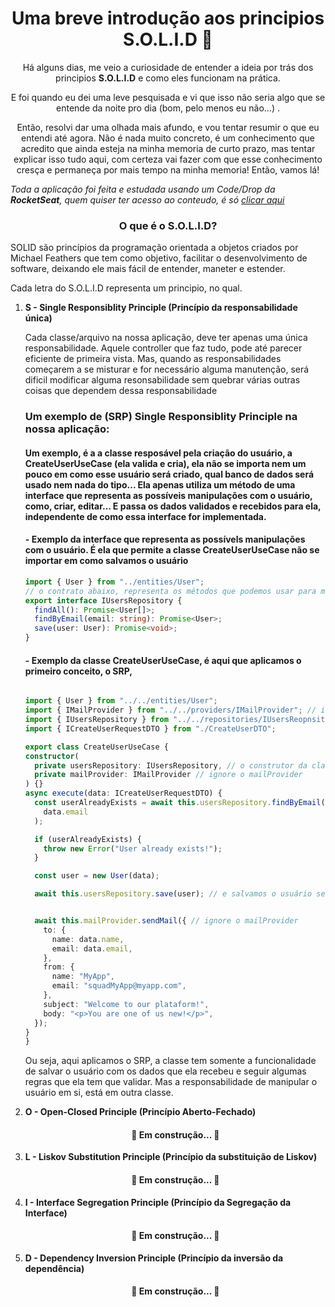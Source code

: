 <h1 align="center">
  Uma breve introdução aos principios S.O.L.I.D 🧐  
</h1>
<p align="center"> Há alguns dias, me veio a curiosidade de entender a ideia por trás dos principios <b>S.O.L.I.D</b> e como eles funcionam na prática.</p>
<p align="center"> E foi quando eu dei uma leve pesquisada e vi que isso não seria algo que se entende da noite pro dia (bom, pelo menos eu não...) .</p>
<p align="center"> Então, resolvi dar uma olhada mais afundo, e vou tentar resumir o que eu entendi até agora. Não é nada muito concreto, é um conhecimento que acredito que ainda esteja na minha memoria de curto prazo, mas tentar explicar isso tudo aqui, com certeza vai fazer com que esse conhecimento cresça e permaneça por mais tempo na minha memoria! Então, vamos lá!</p>
<i>Toda a aplicação foi feita e estudada usando um Code/Drop da <b>RocketSeat</b>, quem quiser ter acesso ao conteudo, é só <a href="https://www.youtube.com/watch?v=vAV4Vy4jfkc">clicar aqui</a> </i>
<h3 align="center">
  O que é o S.O.L.I.D? 
</h3>

<p>SOLID são princípios da programação orientada a objetos criados por <e>Michael Feathers</e> que tem como objetivo, facilitar o desenvolvimento de software, deixando ele mais fácil de entender, maneter e estender.</p>
<p>Cada letra do S.O.L.I.D representa um principio, no qual.</p>
<ol>
  <li><b> S - Single Responsiblity Principle (Princípio da responsabilidade única)</b></li>
  <p>Cada classe/arquivo na nossa aplicação, deve ter apenas uma única responsabilidade. Aquele controller que faz tudo, pode até parecer eficiente de primeira vista. Mas, quando as responsabilidades começarem a se misturar e for necessário alguma manutenção, será dificil modificar alguma resonsabilidade sem quebrar várias outras coisas que dependem dessa responsabilidade</p>
  <h3>Um exemplo de (SRP) Single Responsiblity Principle na nossa aplicação: </h3>
  <h4>Um exemplo, é a a classe resposável pela criação do usuário, a CreateUserUseCase (ela valida e cria), ela não se importa nem um pouco em como esse usuário será criado, qual banco de dados será usado nem nada do tipo... Ela apenas utiliza um método de uma interface que representa as possíveis manipulações com o usuário, como, criar, editar... E passa os dados validados e recebidos para ela, independente de como essa interface for implementada.</h4>
  
  <h4> - Exemplo da interface que representa as possívels manipulações com o usuário. É ela que permite a classe CreateUserUseCase não se importar em como salvamos o usuário</h4>
  
  ~~~typescript
import { User } from "../entities/User";
  // o contrato abaixo, representa os métodos que podemos usar para manipular o a entidade Usuário.
  export interface IUsersRepository {
    findAll(): Promise<User[]>;
    findByEmail(email: string): Promise<User>;
    save(user: User): Promise<void>;
  }

~~~
  
   <h4> - Exemplo da classe CreateUserUseCase, é aqui que aplicamos o primeiro conceito, o SRP, </h4>
  
  ~~~typescript
  
import { User } from "../../entities/User";
import { IMailProvider } from "../../providers/IMailProvider"; // ignore o mailProvider
import { IUsersRepository } from "../../repositories/IUsersReopnsitory"; // importamos a interface que representa as possíveis manipulações com o usuário no BD
import { ICreateUserRequestDTO } from "./CreateUserDTO";

export class CreateUserUseCase {
  constructor(
    private usersRepository: IUsersRepository, // o construtor da classe, recebe alguma implemenetação que siga a IUsersRepository, independente de como foi feita essa implementação, seja no MySql, seja no Postgress... 
    private mailProvider: IMailProvider // ignore o mailProvider
  ) {}
  async execute(data: ICreateUserRequestDTO) {
    const userAlreadyExists = await this.usersRepository.findByEmail( // verificamos se já existe um usuário com o email recebido aqui (esse email veio da controller)
      data.email
    );

    if (userAlreadyExists) {
      throw new Error("User already exists!");
    }

    const user = new User(data);

    await this.usersRepository.save(user); // e salvamos o usuário se estiver tudo OK.


    await this.mailProvider.sendMail({ // ignore o mailProvider
      to: {
        name: data.name,
        email: data.email,
      },
      from: {
        name: "MyApp",
        email: "squadMyApp@myapp.com",
      },
      subject: "Welcome to our plataform!",
      body: "<p>You are one of us new!</p>",
    });
  }
}

~~~
  
  <p>Ou seja, aqui aplicamos o SRP, a classe tem somente a funcionalidade de salvar o usuário com os dados que ela recebeu e seguir algumas regras que ela tem que validar. Mas a responsabilidade de manipular o usuário em si, está em outra classe. </p>

  <li><b> O - Open-Closed Principle (Princípio Aberto-Fechado)</b></li>
  
  <h4 align="center"> 
	🚧  Em construção...  🚧
</h4>
  
  <li><b> L - Liskov Substitution Principle (Princípio da substituição de Liskov)</b></li>
  
   <h4 align="center"> 
	🚧  Em construção...  🚧
</h4>
  
  <li><b> I - Interface Segregation Principle (Princípio da Segregação da Interface)</b></li>
  
   <h4 align="center"> 
	🚧  Em construção...  🚧
</h4>
  
  <li><b> D - Dependency Inversion Principle (Princípio da inversão da dependência)</b></li>
  
   <h4 align="center"> 
	🚧  Em construção...  🚧
</h4>
  

</ol>
